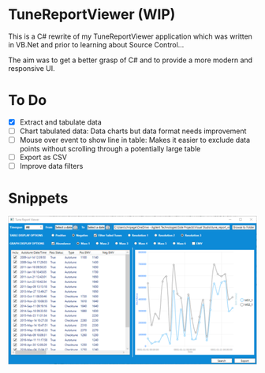 # TuneReportViewer (WIP)

This is a C# rewrite of my TuneReportViewer application which was written in VB.Net and prior to learning about Source Control...

The aim was to get a better grasp of C# and to provide a more modern and responsive UI.

# To Do

- [x] Extract and tabulate data
- [ ] Chart tabulated data: Data charts but data format needs improvement
- [ ] Mouse over event to show line in table: Makes it easier to exclude data points without scrolling through a potentially large table
- [ ] Export as CSV
- [ ] Improve data filters

# Snippets
![A view of the current UI](https://raw.githubusercontent.com/pageyboy/TuneReportViewer/master/README%20Images/TuneReportViewer.png)
